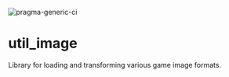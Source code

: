![
pragma-generic-ci](https://github.com/Silverlan/util_image/actions/workflows/pragma-generic-ci/badge.svg)

# util_image
Library for loading and transforming various game image formats.
